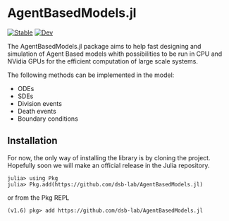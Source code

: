 # AgentBasedModels.jl

[![Stable](https://img.shields.io/badge/docs-stable-blue.svg)](https://dsb-lab.github.io/AgentBasedModels.jl/stable/)
[![Dev](https://img.shields.io/badge/docs-dev-blue.svg)](https://dsb-lab.github.io/AgentBasedModels.jl/dev/)

The AgentBasedModels.jl package aims to help fast designing and simulation of Agent Based models whith possibilities to be run in CPU and NVidia GPUs for the efficient computation of large scale systems.

The following methods can be implemented in the model:

 - ODEs
 - SDEs
 - Division events
 - Death events
 - Boundary conditions

## Installation

For now, the only way of installing the library is by cloning the project. Hopefully soon we will make an official release in the Julia repository.

```@julia
julia> using Pkg
julia> Pkg.add(https://github.com/dsb-lab/AgentBasedModels.jl)
```

or from the Pkg REPL

```@julia
(v1.6) pkg> add https://github.com/dsb-lab/AgentBasedModels.jl
```

